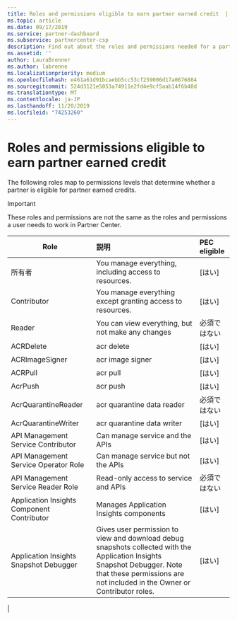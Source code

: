 ```yaml
---
title: Roles and permissions eligible to earn partner earned credit  | Partner Center
ms.topic: article
ms.date: 09/17/2019
ms.service: partner-dashboard
ms.subservice: partnercenter-csp
description: Find out about the roles and permissions needed for a partner to be eligible for partner earned credits.
ms.assetid: ''
author: LauraBrenner
ms.author: labrenne
ms.localizationpriority: medium
ms.openlocfilehash: e461a61d91bcaebb5cc53cf259006d17a0676884
ms.sourcegitcommit: 524d3121e5053a74911e2fd4e9cf5aab14f6b48d
ms.translationtype: MT
ms.contentlocale: ja-JP
ms.lasthandoff: 11/20/2019
ms.locfileid: "74253260"
---
```

# <a name="roles-and-permissions-eligible-to-earn-partner-earned-credit"></a>Roles and permissions eligible to earn partner earned credit

The following roles map to permissions levels that determine whether a partner is eligible for partner earned credits.

>[!Important]
>These roles and permissions are not the same as the roles and permissions a user needs to work in Partner Center.

|**Role**   |**説明**   |**PEC eligible**   |
|-----------------|:------------------|:--------------|
|所有者  |You manage everything, including access to resources.|[はい]|
|Contributor |You manage everything except granting access to resources.|[はい]|
|Reader|You can view everything, but not make any changes|必須ではない|
|ACRDelete|acr delete|[はい]|
|ACRImageSigner|acr image signer|[はい]|
|ACRPull|acr pull|[はい]|
|AcrPush|acr push|[はい]|
|AcrQuarantineReader|acr quarantine data reader|必須ではない|
|AcrQuarantineWriter| acr quarantine data writer|[はい]|
|API Management Service Contributor|Can manage service and the APIs|[はい]|
|API Management Service Operator Role|Can manage service but not the APIs|[はい]|
|API Management Service Reader Role|Read-only access to service and APIs|必須ではない|
|Application Insights Component Contributor|Manages Application Insights components|[はい]|
|Application Insights Snapshot Debugger|Gives user permission to view and download debug snapshots collected with the Application Insights Snapshot Debugger. Note that these permissions are not included in the Owner or Contributor roles.|[はい]|
|